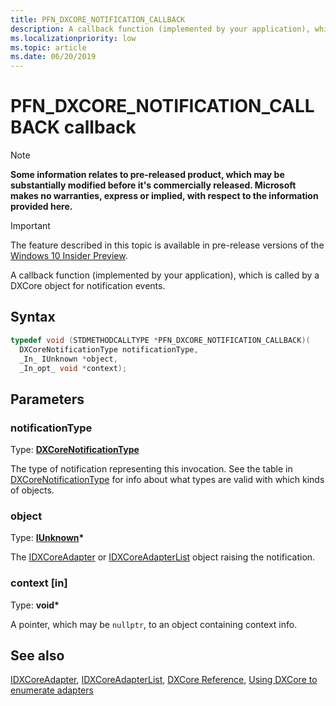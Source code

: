 ```yaml
---
title: PFN_DXCORE_NOTIFICATION_CALLBACK
description: A callback function (implemented by your application), which is called by a DXCore object for notification events.
ms.localizationpriority: low
ms.topic: article
ms.date: 06/20/2019
---
```


# PFN_DXCORE_NOTIFICATION_CALLBACK callback

> [!NOTE]
> **Some information relates to pre-released product, which may be substantially modified before it's commercially released. Microsoft makes no warranties, express or implied, with respect to the information provided here.**

> [!IMPORTANT]
> The feature described in this topic is available in pre-release versions of the [Windows 10 Insider Preview](https://www.microsoft.com/software-download/windowsinsiderpreviewSDK).

A callback function (implemented by your application), which is called by a DXCore object for notification events.

## Syntax

```cpp
typedef void (STDMETHODCALLTYPE *PFN_DXCORE_NOTIFICATION_CALLBACK)(
  DXCoreNotificationType notificationType,
  _In_ IUnknown *object,
  _In_opt_ void *context);
```

## Parameters

### notificationType

Type: **[DXCoreNotificationType](/windows/win32/dxcore/dxcore_interface/ne-dxcore_interface-dxcorenotificationtype)**

The type of notification representing this invocation. See the table in [DXCoreNotificationType](/windows/win32/dxcore/dxcore_interface/ne-dxcore_interface-dxcorenotificationtype) for info about what types are valid with which kinds of objects.

### object

Type: **[IUnknown](/windows/win32/api/unknwn/nn-unknwn-iunknown)\***

The [IDXCoreAdapter](/windows/win32/dxcore/dxcore_interface/nn-dxcore_interface-idxcoreadapter) or [IDXCoreAdapterList](/windows/win32/dxcore/dxcore_interface/nn-dxcore_interface-idxcoreadapterlist) object raising the notification.

### context [in]

Type: **void\***

A pointer, which may be `nullptr`, to an object containing context info.

## See also

[IDXCoreAdapter](/windows/win32/dxcore/dxcore_interface/nn-dxcore_interface-idxcoreadapter), [IDXCoreAdapterList](/windows/win32/dxcore/dxcore_interface/nn-dxcore_interface-idxcoreadapterlist), [DXCore Reference](/windows/win32/dxcore/dxcore-reference), [Using DXCore to enumerate adapters](/windows/win32/dxcore/dxcore-enum-adapters)
